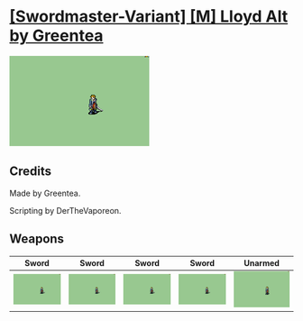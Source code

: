 # [\[Swordmaster-Variant\] \[M\] Lloyd Alt by Greentea](./)

<img src="./1.%20Sword%20(Backslash%201)/Sword_000.png" alt="[Swordmaster-Variant] [M] Lloyd Alt by Greentea standing" />

## Credits

Made by Greentea. 

Scripting by DerTheVaporeon.

## Weapons


|Sword |Sword |Sword |Sword |Unarmed |
|  :---: | :---: | :---: | :---: | :---: |
| <img alt="Sword animation" src="./1.%20Sword%20(Backslash%201)/Sword.gif" /> | <img alt="Sword animation" src="./1.%20Sword%20(Backslash%202)/Sword.gif" /> | <img alt="Sword animation" src="./1.%20Sword%20Shaky%201/Sword.gif" /> | <img alt="Sword animation" src="./1.%20Sword%20Shaky%202/Sword.gif" /> | <img alt="Unarmed animation" src="./8.%20Unarmed/Unarmed.gif" /> |
